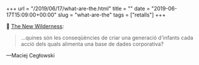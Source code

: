 +++
url = "/2019/06/17/what-are-the.html"
title = ""
date = "2019-06-17T15:09:00+00:00"
slug = "what-are-the"
tags = ["retalls"]
+++

📎 [The New Wilderness](https://idlewords.com/2019/06/the_new_wilderness.htm):

> …quines són les conseqüències de criar una generació d'infants cada acció dels quals alimenta una base de dades corporativa?

—Maciej Cegłowski
